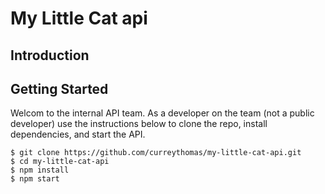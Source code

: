 # My Little Cat api

## Introduction

## Getting Started

Welcom to the internal API team. As a developer on the team (not a public developer) use the instructions below to clone the repo, install dependencies, and start the API.

```
$ git clone https://github.com/curreythomas/my-little-cat-api.git
$ cd my-little-cat-api
$ npm install
$ npm start
```
